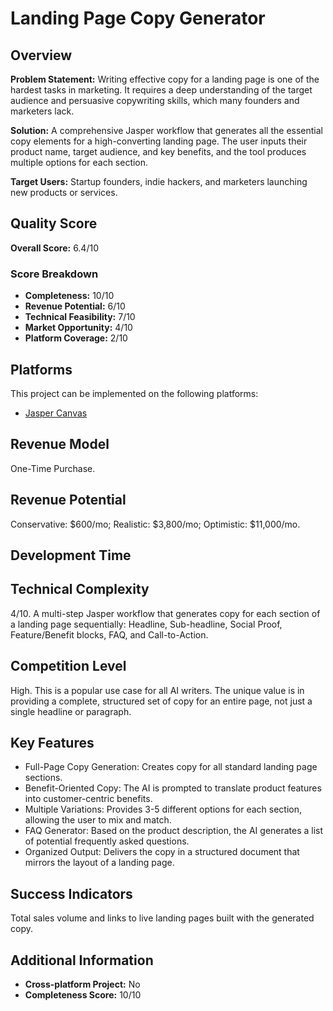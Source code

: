 # Landing Page Copy Generator

## Overview
**Problem Statement:** Writing effective copy for a landing page is one of the hardest tasks in marketing. It requires a deep understanding of the target audience and persuasive copywriting skills, which many founders and marketers lack.

**Solution:** A comprehensive Jasper workflow that generates all the essential copy elements for a high-converting landing page. The user inputs their product name, target audience, and key benefits, and the tool produces multiple options for each section.

**Target Users:** Startup founders, indie hackers, and marketers launching new products or services.

## Quality Score
**Overall Score:** 6.4/10

### Score Breakdown
- **Completeness:** 10/10
- **Revenue Potential:** 6/10
- **Technical Feasibility:** 7/10
- **Market Opportunity:** 4/10
- **Platform Coverage:** 2/10

## Platforms
This project can be implemented on the following platforms:
- [Jasper Canvas](./platforms/jasper-canvas/)

## Revenue Model
One-Time Purchase.

## Revenue Potential
Conservative: $600/mo; Realistic: $3,800/mo; Optimistic: $11,000/mo.

## Development Time


## Technical Complexity
4/10. A multi-step Jasper workflow that generates copy for each section of a landing page sequentially: Headline, Sub-headline, Social Proof, Feature/Benefit blocks, FAQ, and Call-to-Action.

## Competition Level
High. This is a popular use case for all AI writers. The unique value is in providing a complete, structured set of copy for an entire page, not just a single headline or paragraph.

## Key Features
- Full-Page Copy Generation: Creates copy for all standard landing page sections.
- Benefit-Oriented Copy: The AI is prompted to translate product features into customer-centric benefits.
- Multiple Variations: Provides 3-5 different options for each section, allowing the user to mix and match.
- FAQ Generator: Based on the product description, the AI generates a list of potential frequently asked questions.
- Organized Output: Delivers the copy in a structured document that mirrors the layout of a landing page.

## Success Indicators
Total sales volume and links to live landing pages built with the generated copy.

## Additional Information
- **Cross-platform Project:** No
- **Completeness Score:** 10/10
